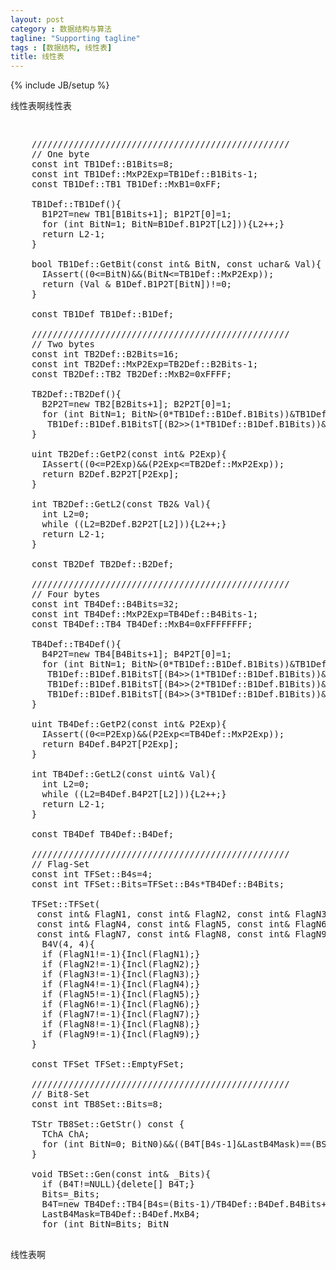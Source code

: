 ```yaml
---
layout: post
category : 数据结构与算法
tagline: "Supporting tagline"
tags : [数据结构, 线性表]
title: 线性表
---
```

{% include JB/setup %}

线性表啊线性表

<pre class="brush: xml; highlight: [1]; html-script: true" >
    </body>
</pre>

<pre class="brush:cpp;">
    /////////////////////////////////////////////////
    // One byte
    const int TB1Def::B1Bits=8;
    const int TB1Def::MxP2Exp=TB1Def::B1Bits-1;
    const TB1Def::TB1 TB1Def::MxB1=0xFF;

    TB1Def::TB1Def(){
      B1P2T=new TB1[B1Bits+1]; B1P2T[0]=1;
      for (int BitN=1; BitN<B1Bits; BitN++){B1P2T[BitN]=TB1(2*B1P2T[BitN-1]);}
      B1P2T[B1Bits]=0;

      B1BitsT=new int[MxB1+1];
      for (int B1N=0; B1N<MxB1+1; B1N++){
        TB1 B1=(TB1)B1N; B1BitsT[B1]=0;
        for (int BitN=0; BitN<B1Bits; BitN++){B1BitsT[B1N]+=B1%2; B1/=(TB1)2;}}
    }

    int TB1Def::GetB1Bits(const TB1& B1){
      return B1Def.B1BitsT[B1];
    }

    uint TB1Def::GetP2(const int& P2Exp){
      IAssert((0<=P2Exp)&&(P2Exp<=TB1Def::MxP2Exp));
      return B1Def.B1P2T[P2Exp];
    }

    int TB1Def::GetL2(const uchar& Val){
      int L2=0;
      while ((L2<TB1Def::MxP2Exp)&&(Val>=B1Def.B1P2T[L2])){L2++;}
      return L2-1;
    }

    bool TB1Def::GetBit(const int& BitN, const uchar& Val){
      IAssert((0<=BitN)&&(BitN<=TB1Def::MxP2Exp));
      return (Val & B1Def.B1P2T[BitN])!=0;
    }

    const TB1Def TB1Def::B1Def;

    /////////////////////////////////////////////////
    // Two bytes
    const int TB2Def::B2Bits=16;
    const int TB2Def::MxP2Exp=TB2Def::B2Bits-1;
    const TB2Def::TB2 TB2Def::MxB2=0xFFFF;

    TB2Def::TB2Def(){
      B2P2T=new TB2[B2Bits+1]; B2P2T[0]=1;
      for (int BitN=1; BitN<B2Bits; BitN++){B2P2T[BitN]=TB2(2*B2P2T[BitN-1]);}
      B2P2T[B2Bits]=0;
    }

    int TB2Def::GetB2Bits(const TB2& B2){
      return
       TB1Def::B1Def.B1BitsT[(B2>>(0*TB1Def::B1Def.B1Bits))&TB1Def::B1Def.MxB1]+
       TB1Def::B1Def.B1BitsT[(B2>>(1*TB1Def::B1Def.B1Bits))&TB1Def::B1Def.MxB1];
    }

    uint TB2Def::GetP2(const int& P2Exp){
      IAssert((0<=P2Exp)&&(P2Exp<=TB2Def::MxP2Exp));
      return B2Def.B2P2T[P2Exp];
    }

    int TB2Def::GetL2(const TB2& Val){
      int L2=0;
      while ((L2<TB2Def::MxP2Exp)&&(Val>=B2Def.B2P2T[L2])){L2++;}
      return L2-1;
    }

    const TB2Def TB2Def::B2Def;

    /////////////////////////////////////////////////
    // Four bytes
    const int TB4Def::B4Bits=32;
    const int TB4Def::MxP2Exp=TB4Def::B4Bits-1;
    const TB4Def::TB4 TB4Def::MxB4=0xFFFFFFFF;

    TB4Def::TB4Def(){
      B4P2T=new TB4[B4Bits+1]; B4P2T[0]=1;
      for (int BitN=1; BitN<B4Bits; BitN++){B4P2T[BitN]=TB4(2*B4P2T[BitN-1]);}
      B4P2T[B4Bits]=0;
    }

    int TB4Def::GetB4Bits(const TB4& B4){
      return
       TB1Def::B1Def.B1BitsT[(B4>>(0*TB1Def::B1Def.B1Bits))&TB1Def::B1Def.MxB1]+
       TB1Def::B1Def.B1BitsT[(B4>>(1*TB1Def::B1Def.B1Bits))&TB1Def::B1Def.MxB1]+
       TB1Def::B1Def.B1BitsT[(B4>>(2*TB1Def::B1Def.B1Bits))&TB1Def::B1Def.MxB1]+
       TB1Def::B1Def.B1BitsT[(B4>>(3*TB1Def::B1Def.B1Bits))&TB1Def::B1Def.MxB1];
    }

    uint TB4Def::GetP2(const int& P2Exp){
      IAssert((0<=P2Exp)&&(P2Exp<=TB4Def::MxP2Exp));
      return B4Def.B4P2T[P2Exp];
    }

    int TB4Def::GetL2(const uint& Val){
      int L2=0;
      while ((L2<TB4Def::MxP2Exp)&&(Val>=B4Def.B4P2T[L2])){L2++;}
      return L2-1;
    }

    const TB4Def TB4Def::B4Def;

    /////////////////////////////////////////////////
    // Flag-Set
    const int TFSet::B4s=4;
    const int TFSet::Bits=TFSet::B4s*TB4Def::B4Bits;

    TFSet::TFSet(
     const int& FlagN1, const int& FlagN2, const int& FlagN3,
     const int& FlagN4, const int& FlagN5, const int& FlagN6,
     const int& FlagN7, const int& FlagN8, const int& FlagN9):
      B4V(4, 4){
      if (FlagN1!=-1){Incl(FlagN1);}
      if (FlagN2!=-1){Incl(FlagN2);}
      if (FlagN3!=-1){Incl(FlagN3);}
      if (FlagN4!=-1){Incl(FlagN4);}
      if (FlagN5!=-1){Incl(FlagN5);}
      if (FlagN6!=-1){Incl(FlagN6);}
      if (FlagN7!=-1){Incl(FlagN7);}
      if (FlagN8!=-1){Incl(FlagN8);}
      if (FlagN9!=-1){Incl(FlagN9);}
    }

    const TFSet TFSet::EmptyFSet;

    /////////////////////////////////////////////////
    // Bit8-Set
    const int TB8Set::Bits=8;

    TStr TB8Set::GetStr() const {
      TChA ChA;
      for (int BitN=0; BitN<Bits; BitN++){
        if (In(BitN)){ChA+='1';} else {ChA+='0';}}
      return ChA;
    }

    void TB8Set::Wr(){
      printf("[");
      for (int BitN=0; BitN<Bits; BitN++){printf("%d", GetBit(BitN));}
      printf("]\n");
    }

    /////////////////////////////////////////////////
    // Bit32-Set
    const int TB32Set::Bits=32;

    TStr TB32Set::GetStr() const {
      TChA ChA;
      for (int BitN=0; BitN<Bits; BitN++){
        if (In(BitN)){ChA+='1';} else {ChA+='0';}}
      return ChA;
    }

    void TB32Set::Wr(){
      printf("[");
      for (int BitN=0; BitN<Bits; BitN++){printf("%d", GetBit(BitN));}
      printf("]\n");
    }

    /////////////////////////////////////////////////
    // Bit-Set
    TBSet::TBSet(const TBSet& BSet):
      B4s(0), Bits(0), LastB4Mask(0), B4T(NULL){
      Gen(BSet.Bits);
      for (int B4N=0; B4N<B4s; B4N++){B4T[B4N]=BSet.B4T[B4N];}
    }

    TBSet& TBSet::operator=(const TBSet& BSet){
      if (this!=&BSet){
        if (Bits!=BSet.Bits){Gen(BSet.Bits);}
        for (int B4N=0; B4N<B4s; B4N++){B4T[B4N]=BSet.B4T[B4N];}}
      return *this;
    }

    bool TBSet::operator==(const TBSet& BSet) const {
      if (Bits!=BSet.Bits){return false;}
      for (int B4N=0; B4N<B4s-1; B4N++){if (B4T[B4N]!=BSet.B4T[B4N]){return false;}}
      return (B4s>0)&&((B4T[B4s-1]&LastB4Mask)==(BSet.B4T[B4s-1]&BSet.LastB4Mask));
    }

    void TBSet::Gen(const int& _Bits){
      if (B4T!=NULL){delete[] B4T;}
      Bits=_Bits;
      B4T=new TB4Def::TB4[B4s=(Bits-1)/TB4Def::B4Def.B4Bits+1];
      LastB4Mask=TB4Def::B4Def.MxB4;
      for (int BitN=Bits; BitN<B4s*TB4Def::B4Def.B4Bits; BitN++){
        LastB4Mask&= ~TB4Def::B4Def.B4P2T[BitN%TB4Def::B4Def.B4Bits];}
      Clr();
    }

    void TBSet::Clr(){
      for (int B4N=0; B4N<B4s; B4N++){B4T[B4N]=0;}}

    void TBSet::Fill(){
      for (int B4N=0; B4N<B4s; B4N++){B4T[B4N]=TB4Def::B4Def.MxB4;}}

    int TBSet::Get1s(){
      int Ones=0; SetLastB4();
      for (int B4N=0; B4N<B4s; B4N++){Ones += TB4Def::B4Def.GetB4Bits(B4T[B4N]);}
      return Ones;
    }

    void TBSet::Wr(){
      for (int BitN=0; BitN<Bits; BitN++){printf("%d", GetBit(BitN));}
      //printf("\n");
    }
</pre>

    
线性表啊

